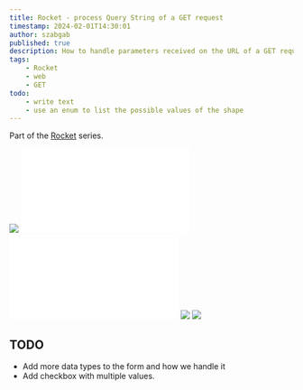 ```yaml
---
title: Rocket - process Query String of a GET request
timestamp: 2024-02-01T14:30:01
author: szabgab
published: true
description: How to handle parameters received on the URL of a GET request.
tags:
    - Rocket
    - web
    - GET
todo:
    - write text
    - use an enum to list the possible values of the shape
---
```


Part of the [Rocket](/rocket) series.


![](examples/rocket/query-string/Cargo.toml)
![](examples/rocket/query-string/src/main.rs)
![](examples/rocket/query-string/src/tests.rs)
![](examples/rocket/query-string/templates/index.html.tera)
![](examples/rocket/query-string/templates/show.html.tera)

## TODO

* Add more data types to the form and how we handle it
* Add checkbox with multiple values.
